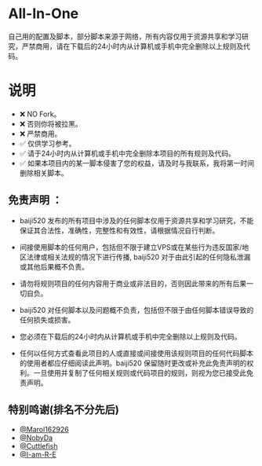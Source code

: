 # All-In-One
自己用的配置及脚本，部分脚本来源于网络，所有内容仅用于资源共享和学习研究，严禁商用，请在下载后的24小时内从计算机或手机中完全删除以上规则及代码。

# 说明 
* ❌ NO Fork。
* ❌ 否则你将被拉黑。
* ❌ 严禁商用。
* ✅ 仅供学习参考。
* ✅ 请于24小时内从计算机或手机中完全删除本项目的所有规则及代码。
* ✅ 如果本项目内的某一脚本侵害了您的权益，请及时与我联系，我将第一时间删除相关脚本。

## 免责声明 ：
* baiji520 发布的所有项目中涉及的任何脚本仅用于资源共享和学习研究，不能保证其合法性，准确性，完整性和有效性，请根据情况自行判断。

* 间接使用脚本的任何用户，包括但不限于建立VPS或在某些行为违反国家/地区法律或相关法规的情况下进行传播, baiji520 对于由此引起的任何隐私泄漏或其他后果概不负责。

* 请勿将规则项目的任何内容用于商业或非法目的，否则因此带来的所有后果一切自负。

* baiji520 对任何脚本以及问题概不负责，包括但不限于由任何脚本错误导致的任何损失或损害。

* 您必须在下载后的24小时内从计算机或手机中完全删除以上规则及代码。

* 任何以任何方式查看此项目的人或直接或间接使用该规则项目的任何代码脚本的使用者都应仔细阅读此声明。baiji520 保留随时更改或补充此免责声明的权利。一旦使用并复制了任何相关规则或代码项目的规则，则视为您已接受此免责声明。

## 特别鸣谢(排名不分先后)
* [@Marol162926](https://github.com/Marol62926)
* [@NobyDa](https://github.com/NobyDa)
* [@Cuttlefish](https://github.com/ddgksf2013)
* [@I-am-R-E](https://github.com/I-am-R-E)
